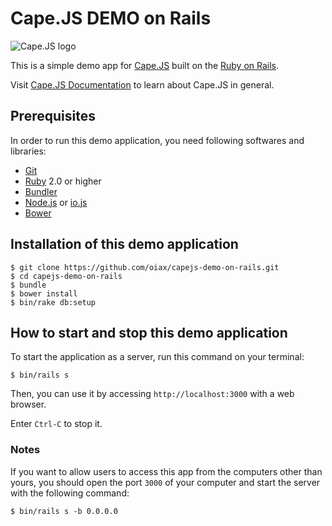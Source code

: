 # Cape.JS DEMO on Rails

![Cape.JS logo](https://cdn.rawgit.com/oiax/capejs/logo1/doc/logo/capejs.svg)

This is a simple demo app for [Cape.JS](https://github.com/oiax/capejs) built
on the [Ruby on Rails](http://rubyonrails.org/).

Visit [Cape.JS Documentation](http://oiax.github.io/capejs/) to learn about Cape.JS in general.

## Prerequisites

In order to run this demo application, you need following softwares and libraries:

* [Git](http://git-scm.com/)
* [Ruby](https://www.ruby-lang.org/en/) 2.0 or higher
* [Bundler](http://bundler.io/)
* [Node.js](https://nodejs.org/) or [io.js](https://iojs.org/en/index.html)
* [Bower](http://bower.io/)

## Installation of this demo application

```
$ git clone https://github.com/oiax/capejs-demo-on-rails.git
$ cd capejs-demo-on-rails
$ bundle
$ bower install
$ bin/rake db:setup
```

## How to start and stop this demo application

To start the application as a server, run this command on your terminal:

```
$ bin/rails s
```

Then, you can use it by accessing `http://localhost:3000` with a web browser.

Enter `Ctrl-C` to stop it.

### Notes

If you want to allow users to access this app from the computers other than yours,
you should open the port `3000` of your computer and start the server
with the following command:

```
$ bin/rails s -b 0.0.0.0
```
